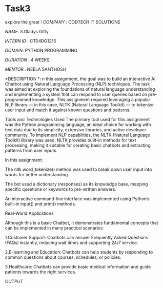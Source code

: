 # Task3
explore the  great !
*COMPANY* : CODTECH IT SOLUTIONS

*NAME*: S.Gladys Gifty

*INTERN ID* : CT04DG1216

*DOMAIN*: PYTHON PROGRAMMING

*DURATION* : 4 WEEKS

*MENTOR* : NEELA SANTHOSH

*DESCRIPTION *: n this assignment, the goal was to build an interactive AI Chatbot using Natural Language Processing (NLP) techniques. The task was aimed at exploring the foundations of natural language understanding and implementing a system that can respond to user queries based on pre-programmed knowledge. This assignment required leveraging a popular NLP library — in this case, NLTK (Natural Language Toolkit) — to tokenize user input and match it against known questions and patterns.

Tools and Technologies Used
The primary tool used for this assignment was the Python programming language, an ideal choice for working with text data due to its simplicity, extensive libraries, and active developer community. To implement NLP capabilities, the NLTK (Natural Language Toolkit) library was used. NLTK provides built-in methods for text processing, making it suitable for creating basic chatbots and extracting patterns from user inputs.

In this assignment:

The nltk.word_tokenize() method was used to break down user input into words for better understanding.

The bot used a dictionary (responses) as its knowledge base, mapping specific questions or keywords to pre-written answers.

An interactive command-line interface was implemented using Python’s built-in input() and print() methods.

Real-World Applications

Although this is a basic Chatbot, it demonstrates fundamental concepts that can be implemented in many practical scenarios:

1.Customer Support: Chatbots can answer Frequently Asked Questions (FAQs) instantly, reducing wait times and supporting 24/7 service.

2.E-learning and Education: Chatbots can help students by responding to common questions about courses, schedules, or policies.

3.Healthcare: Chatbots can provide basic medical information and guide patients towards the right services.

*OUTPUT*
